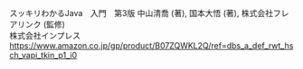 スッキリわかるJava　入門　第3版 中山清喬  (著), 国本大悟  (著), 株式会社フレアリンク (監修)　<br/>
株式会社インプレス </br>
https://www.amazon.co.jp/gp/product/B07ZQWKL2Q/ref=dbs_a_def_rwt_hsch_vapi_tkin_p1_i0
